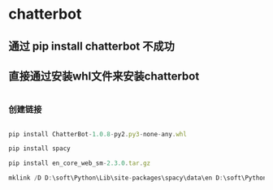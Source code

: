 # chatterbot

## 通过 pip install chatterbot 不成功
## 直接通过安装whl文件来安装chatterbot
#


### 创建链接
```javascript

pip install ChatterBot-1.0.8-py2.py3-none-any.whl

pip install spacy

pip install en_core_web_sm-2.3.0.tar.gz

mklink /D D:\soft\Python\Lib\site-packages\spacy\data\en D:\soft\Python\Lib\site-packages\en_core_web_sm   (可以通过 cmd 执行，PowerShell不行)

```